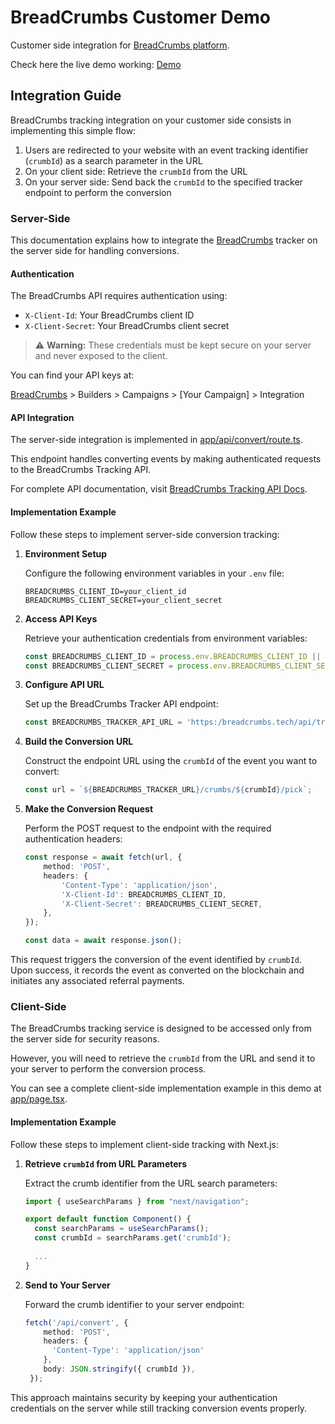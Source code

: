 # BreadCrumbs Customer Demo

Customer side integration for [BreadCrumbs platform](https://bread-crumbs.tech/).

Check here the live demo working: [Demo](breadcrumbs-customer-demo.vercel.app)

## Integration Guide

BreadCrumbs tracking integration on your customer side consists in implementing this simple flow:

1. Users are redirected to your website with an event tracking identifier (`crumbId`) as a search parameter in the URL
2. On your client side: Retrieve the `crumbId` from the URL
3. On your server side: Send back the `crumbId` to the specified tracker endpoint to perform the conversion

### Server-Side 

This documentation explains how to integrate the [BreadCrumbs](https://bread-crumbs.tech/docs) tracker on the server side for handling conversions.

#### Authentication

The BreadCrumbs API requires authentication using:

- `X-Client-Id`: Your BreadCrumbs client ID
- `X-Client-Secret`: Your BreadCrumbs client secret

> ⚠️ **Warning:** These credentials must be kept secure on your server and never exposed to the client.

You can find your API keys at:

[BreadCrumbs](https://bread-crumbs.tech) > Builders > Campaigns > [Your Campaign] > Integration

#### API Integration

The server-side integration is implemented in [app/api/convert/route.ts](./app/api/convert/route.ts). 

This endpoint handles converting events by making authenticated requests to the BreadCrumbs Tracking API.

For complete API documentation, visit [BreadCrumbs Tracking API Docs](https://bread-crumbs.tech/api/docs).

#### Implementation Example

Follow these steps to implement server-side conversion tracking:

1. **Environment Setup**

   Configure the following environment variables in your `.env` file:

   ```
   BREADCRUMBS_CLIENT_ID=your_client_id
   BREADCRUMBS_CLIENT_SECRET=your_client_secret
   ```

2. **Access API Keys**

   Retrieve your authentication credentials from environment variables:

   ```typescript
   const BREADCRUMBS_CLIENT_ID = process.env.BREADCRUMBS_CLIENT_ID || '';
   const BREADCRUMBS_CLIENT_SECRET = process.env.BREADCRUMBS_CLIENT_SECRET || '';
   ```

3. **Configure API URL**

   Set up the BreadCrumbs Tracker API endpoint:

   ```typescript
   const BREADCRUMBS_TRACKER_API_URL = 'https:/breadcrumbs.tech/api/tracker/v1';
   ```

4. **Build the Conversion URL**

   Construct the endpoint URL using the `crumbId` of the event you want to convert:

   ```typescript
   const url = `${BREADCRUMBS_TRACKER_URL}/crumbs/${crumbId}/pick`;
   ```

5. **Make the Conversion Request**

   Perform the POST request to the endpoint with the required authentication headers:

   ```typescript
   const response = await fetch(url, {
       method: 'POST',
       headers: {
           'Content-Type': 'application/json',
           'X-Client-Id': BREADCRUMBS_CLIENT_ID,
           'X-Client-Secret': BREADCRUMBS_CLIENT_SECRET,
       },
   });

   const data = await response.json();
   ```

This request triggers the conversion of the event identified by `crumbId`. Upon success, it records the event as converted on the blockchain and initiates any associated referral payments.

### Client-Side

The BreadCrumbs tracking service is designed to be accessed only from the server side for security reasons.

However, you will need to retrieve the `crumbId` from the URL and send it to your server to perform the conversion process.

You can see a complete client-side implementation example in this demo at [app/page.tsx](./app/page.tsx).

#### Implementation Example

Follow these steps to implement client-side tracking with Next.js:

1. **Retrieve `crumbId` from URL Parameters**

   Extract the crumb identifier from the URL search parameters:

   ```typescript
   import { useSearchParams } from "next/navigation";
   
   export default function Component() {
     const searchParams = useSearchParams();
     const crumbId = searchParams.get('crumbId');
     
     ...
   }
   ```

2. **Send to Your Server**

   Forward the crumb identifier to your server endpoint:

   ```typescript
   fetch('/api/convert', {
       method: 'POST',
       headers: {
         'Content-Type': 'application/json'
       },
       body: JSON.stringify({ crumbId }),
    });
   ```

This approach maintains security by keeping your authentication credentials on the server while still tracking conversion events properly.